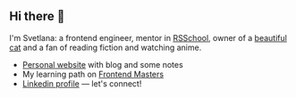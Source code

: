 ## Hi there 👋

I'm Svetlana: a frontend engineer, mentor in [RSSchool](https://rs.school/), owner of a [beautiful cat](https://www.tiktok.com/@trishtar.pictures) and a fan of reading fiction and watching anime. 

- [Personal website](https://www.svetzayats.com/about/) with blog and some notes 
- My learning path on [Frontend Masters](https://frontendmasters.com/u/svetzayats/)
- [Linkedin profile](https://www.linkedin.com/in/svetlana-zayats/) — let's connect! 

